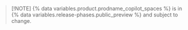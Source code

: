 >[!NOTE] {% data variables.product.prodname_copilot_spaces %} is in {% data variables.release-phases.public_preview %} and subject to change.
